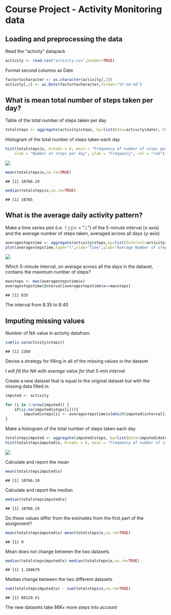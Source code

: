 Course Project - Activity Monitoring data
================

Loading and preprocessing the data
----------------------------------

Read the "activity" datapack

``` r
activity <- read.csv("activity.csv",header=TRUE)
```

Format second columns as Date

``` r
factortocharacter <- as.character(activity[,2])
activity[,2] <- as.Date(factortocharacter,format="%Y-%m-%d")
```

What is mean total number of steps taken per day?
-------------------------------------------------

Table of the total number of steps taken per day

``` r
totalsteps <- aggregate(activity$steps, by=list(Date=activity$date), FUN=sum)
```

Histogram of the total number of steps taken each day

``` r
hist(totalsteps$x, breaks = 6, main = "Frequency of number of steps per day", 
    xlab = "Number of steps per day", ylab = "Frequency", col = "red")
```

![](markdown_files/figure-markdown_github/histogram%20of%20total%20steps-1.png)

``` r
mean(totalsteps$x,na.rm=TRUE)
```

    ## [1] 10766.19

``` r
median(totalsteps$x,na.rm=TRUE)
```

    ## [1] 10765

What is the average daily activity pattern?
-------------------------------------------

Make a time series plot (i.e. 𝚝𝚢𝚙𝚎 = "𝚕") of the 5-minute interval (x-axis) and the average number of steps taken, averaged across all days (y-axis)

``` r
averagestepstime <- aggregate(activity$steps,by=list(Interval=activity$interval),FUN=mean,na.rm=TRUE)
plot(averagestepstime,type="l",xlab="Time",ylab="Average Number of steps")
```

![](markdown_files/figure-markdown_github/average%20steps%20by%20interval-1.png)

Which 5-minute interval, on average across all the days in the dataset, contains the maximum number of steps?

``` r
maxsteps <- max(averagestepstime$x)
averagestepstime$Interval[averagestepstime$x==maxsteps]
```

    ## [1] 835

The interval from 8:35 to 8:40

Imputing missing values
-----------------------

Number of NA value in activity datafram

``` r
sum(is.na(activity$steps))
```

    ## [1] 2304

Devise a strategy for filling in all of the missing values in the dataset

*I will fill the NA with average value for that 5-min interval*

Create a new dataset that is equal to the original dataset but with the missing data filled in.

``` r
imputed <- activity

for (i in 1:nrow(imputed)) {
    if(is.na(imputed$steps[i])){
        imputed$steps[i] <- averagestepstime$x[which(imputed$interval[i] == averagestepstime$Interval)]}
}
```

Make a histogram of the total number of steps taken each day

``` r
totalstepsimputed <- aggregate(imputed$steps, by=list(Date=imputed$date), FUN=sum)
hist(totalstepsimputed$x, breaks = 6, main = "Frequency of number of steps per day", xlab = "Number of steps per day", ylab = "Frequency", col = "red")
```

![](markdown_files/figure-markdown_github/new%20histogram%20-1.png)

Calculate and report the mean

``` r
mean(totalstepsimputed$x)
```

    ## [1] 10766.19

Calculate and report the median

``` r
median(totalstepsimputed$x)
```

    ## [1] 10766.19

Do these values differ from the estimates from the first part of the assignment?

``` r
mean(totalstepsimputed$x)-mean(totalsteps$x,na.rm=TRUE)
```

    ## [1] 0

Mean does not change between the two datasets

``` r
median(totalstepsimputed$x)-median(totalsteps$x,na.rm=TRUE)
```

    ## [1] 1.188679

Median change between the two different datasets

``` r
sum(totalstepsimputed$x) - sum(totalsteps$x,na.rm=TRUE)
```

    ## [1] 86129.51

The new datasets take 86K+ more steps into account
